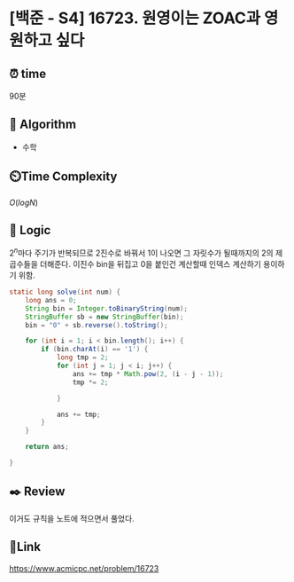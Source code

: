 # [백준 - S4] 16723. 원영이는 ZOAC과 영원하고 싶다

## ⏰ **time**

90분

## :pushpin: **Algorithm**

- 수학

## ⏲️**Time Complexity**

$O(logN)$

## :round_pushpin: **Logic**

$2^n$마다 주기가 반복되므로 2진수로 바꿔서 1이 나오면 그 자릿수가 될때까지의 2의 제곱수들을 더해준다.
이진수 bin을 뒤집고 0을 붙인건 계산할때 인덱스 계산하기 용이하기 위함.

```java
static long solve(int num) {
	long ans = 0;
	String bin = Integer.toBinaryString(num);
	StringBuffer sb = new StringBuffer(bin);
	bin = "0" + sb.reverse().toString();

	for (int i = 1; i < bin.length(); i++) {
		if (bin.charAt(i) == '1') {
			long tmp = 2;
			for (int j = 1; j < i; j++) {
				ans += tmp * Math.pow(2, (i - j - 1));
				tmp *= 2;

			}

			ans += tmp;
		}
	}

	return ans;

}

```

## :black_nib: **Review**

이거도 규칙을 노트에 적으면서 풀었다.

## 📡**Link**

https://www.acmicpc.net/problem/16723
